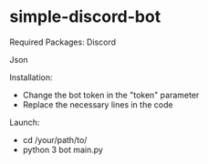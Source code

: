 # simple-discord-bot

Required Packages:
Discord

Json

Installation:
- Change the bot token in the "token" parameter
- Replace the necessary lines in the code

Launch:
- cd /your/path/to/
- python 3 bot main.py
